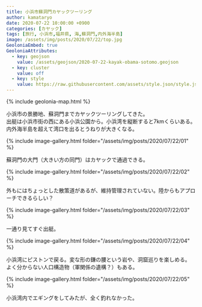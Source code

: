 ```yaml
---
title: 小浜市蘇洞門カヤックツーリング
author: kamataryo
date: 2020-07-22 10:00:00 +0900
categories: [カヤック]
tags: [旅行, 小浜市,福井県, 海,蘇洞門,内外海半島]
image: /assets/img/posts/2020/07/22/top.jpg
GeoloniaEmbed: true
GeoloniaAttributes:
  - key: geojson
    value: /assets/geojson/2020-07-22-kayak-obama-sotomo.geojson
  - key: cluster
    value: off
  - key: style
    value: https://raw.githubusercontent.com/assets/style.json/style.json
---
```


{% include geolonia-map.html %}

小浜市の景勝地、蘇洞門までカヤックツーリングしてきた。  
出艇は小浜市街の西にある小浜公園から。小浜湾を縦断すると7kmくらいある。
内外海半島を超えて湾口を出るとうねりが大きくなる。

{% include image-gallery.html folder="/assets/img/posts/2020/07/22/01" %}

蘇洞門の大門（大きい方の同門）はカヤックで通過できる。

{% include image-gallery.html folder="/assets/img/posts/2020/07/22/02" %}

 外もにはちょっとした散策道があるが、維持管理されていない。陸からもアプローチできるらしい？

{% include image-gallery.html folder="/assets/img/posts/2020/07/22/03" %}

一通り見てすぐ出艇。

{% include image-gallery.html folder="/assets/img/posts/2020/07/22/04" %}

小浜湾にピストンで戻る。変な形の鎌の腰という岩や、洞窟巡りを楽しめる。  
よく分からない人口構造物（軍関係の遺構？）もある。

{% include image-gallery.html folder="/assets/img/posts/2020/07/22/05" %}

小浜湾内でエギングをしてみたが、全く釣れなかった。
